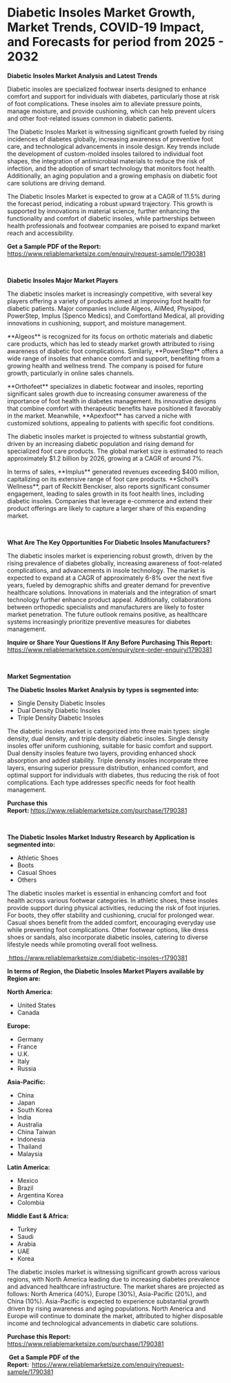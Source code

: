 <p><h1>Diabetic Insoles Market Growth, Market Trends, COVID-19 Impact, and Forecasts for period from 2025 - 2032</h1></p><p><strong>Diabetic Insoles Market Analysis and Latest Trends</strong></p>
<p><p>Diabetic insoles are specialized footwear inserts designed to enhance comfort and support for individuals with diabetes, particularly those at risk of foot complications. These insoles aim to alleviate pressure points, manage moisture, and provide cushioning, which can help prevent ulcers and other foot-related issues common in diabetic patients.</p><p>The Diabetic Insoles Market is witnessing significant growth fueled by rising incidences of diabetes globally, increasing awareness of preventive foot care, and technological advancements in insole design. Key trends include the development of custom-molded insoles tailored to individual foot shapes, the integration of antimicrobial materials to reduce the risk of infection, and the adoption of smart technology that monitors foot health. Additionally, an aging population and a growing emphasis on diabetic foot care solutions are driving demand.</p><p>The Diabetic Insoles Market is expected to grow at a CAGR of 11.5% during the forecast period, indicating a robust upward trajectory. This growth is supported by innovations in material science, further enhancing the functionality and comfort of diabetic insoles, while partnerships between health professionals and footwear companies are poised to expand market reach and accessibility.</p></p>
<p><strong>Get a Sample PDF of the Report:&nbsp;</strong> <a href="https://www.reliablemarketsize.com/enquiry/request-sample/1790381?utm_campaign=3010&utm_medium=2&utm_source=Github&utm_content=ia&utm_term=15042025&utm_id=diabetic-insoles">https://www.reliablemarketsize.com/enquiry/request-sample/1790381</a></p>
<p>&nbsp;</p>
<p><strong>Diabetic Insoles Major Market Players</strong></p>
<p><p>The diabetic insoles market is increasingly competitive, with several key players offering a variety of products aimed at improving foot health for diabetic patients. Major companies include Algeos, AliMed, Physipod, PowerStep, Implus (Spenco Medics), and Comfortland Medical, all providing innovations in cushioning, support, and moisture management.</p><p>**Algeos** is recognized for its focus on orthotic materials and diabetic care products, which has led to steady market growth attributed to rising awareness of diabetic foot complications. Similarly, **PowerStep** offers a wide range of insoles that enhance comfort and support, benefiting from a growing health and wellness trend. The company is poised for future growth, particularly in online sales channels.</p><p>**Orthofeet** specializes in diabetic footwear and insoles, reporting significant sales growth due to increasing consumer awareness of the importance of foot health in diabetes management. Its innovative designs that combine comfort with therapeutic benefits have positioned it favorably in the market. Meanwhile, **Apexfoot** has carved a niche with customized solutions, appealing to patients with specific foot conditions.</p><p>The diabetic insoles market is projected to witness substantial growth, driven by an increasing diabetic population and rising demand for specialized foot care products. The global market size is estimated to reach approximately $1.2 billion by 2026, growing at a CAGR of around 7%. </p><p>In terms of sales, **Implus** generated revenues exceeding $400 million, capitalizing on its extensive range of foot care products. **Scholl’s Wellness**, part of Reckitt Benckiser, also reports significant consumer engagement, leading to sales growth in its foot health lines, including diabetic insoles. Companies that leverage e-commerce and extend their product offerings are likely to capture a larger share of this expanding market.</p></p>
<p>&nbsp;</p>
<p><strong>What Are The Key Opportunities For Diabetic Insoles Manufacturers?</strong></p>
<p><p>The diabetic insoles market is experiencing robust growth, driven by the rising prevalence of diabetes globally, increasing awareness of foot-related complications, and advancements in insole technology. The market is expected to expand at a CAGR of approximately 6-8% over the next five years, fueled by demographic shifts and greater demand for preventive healthcare solutions. Innovations in materials and the integration of smart technology further enhance product appeal. Additionally, collaborations between orthopedic specialists and manufacturers are likely to foster market penetration. The future outlook remains positive, as healthcare systems increasingly prioritize preventive measures for diabetes management.</p></p>
<p><strong>Inquire or Share Your Questions If Any Before Purchasing This Report:</strong> <a href="https://www.reliablemarketsize.com/enquiry/pre-order-enquiry/1790381?utm_campaign=3010&utm_medium=2&utm_source=Github&utm_content=ia&utm_term=15042025&utm_id=diabetic-insoles">https://www.reliablemarketsize.com/enquiry/pre-order-enquiry/1790381</a></p>
<p>&nbsp;</p>
<p><strong>Market Segmentation</strong></p>
<p><strong>The Diabetic Insoles Market Analysis by types is segmented into:</strong></p>
<p><ul><li>Single Density Diabetic Insoles</li><li>Dual Density Diabetic Insoles</li><li>Triple Density Diabetic Insoles</li></ul></p>
<p><p>The diabetic insoles market is categorized into three main types: single density, dual density, and triple density diabetic insoles. Single density insoles offer uniform cushioning, suitable for basic comfort and support. Dual density insoles feature two layers, providing enhanced shock absorption and added stability. Triple density insoles incorporate three layers, ensuring superior pressure distribution, enhanced comfort, and optimal support for individuals with diabetes, thus reducing the risk of foot complications. Each type addresses specific needs for foot health management.</p></p>
<p><strong>Purchase this Report:&nbsp;</strong><a href="https://www.reliablemarketsize.com/purchase/1790381?utm_campaign=3010&utm_medium=2&utm_source=Github&utm_content=ia&utm_term=15042025&utm_id=diabetic-insoles">https://www.reliablemarketsize.com/purchase/1790381</a></p>
<p>&nbsp;</p>
<p><strong>The Diabetic Insoles Market Industry Research by Application is segmented into:</strong></p>
<p><ul><li>Athletic Shoes</li><li>Boots</li><li>Casual Shoes</li><li>Others</li></ul></p>
<p><p>The diabetic insoles market is essential in enhancing comfort and foot health across various footwear categories. In athletic shoes, these insoles provide support during physical activities, reducing the risk of foot injuries. For boots, they offer stability and cushioning, crucial for prolonged wear. Casual shoes benefit from the added comfort, encouraging everyday use while preventing foot complications. Other footwear options, like dress shoes or sandals, also incorporate diabetic insoles, catering to diverse lifestyle needs while promoting overall foot wellness.</p></p>
<p><a href="https://www.reliablemarketsize.com/diabetic-insoles-r1790381?utm_campaign=3010&utm_medium=2&utm_source=Github&utm_content=ia&utm_term=15042025&utm_id=diabetic-insoles">&nbsp;https://www.reliablemarketsize.com/diabetic-insoles-r1790381</a></p>
<p><strong>In terms of Region, the Diabetic Insoles Market Players available by Region are:</strong></p>
<p>
    <p> <strong> North America: </strong>
        <ul>
            <li>United States</li>
            <li>Canada</li>
        </ul>
        </p> 
    <p> <strong> Europe: </strong>
        <ul>
            <li>Germany</li>
            <li>France</li>
            <li>U.K.</li>
            <li>Italy</li>
            <li>Russia</li>
        </ul>
        </p> 
    <p> <strong> Asia-Pacific: </strong>
        <ul>
            <li>China</li>
            <li>Japan</li>
            <li>South Korea</li>
            <li>India</li>
            <li>Australia</li>
            <li>China Taiwan</li>
            <li>Indonesia</li>
            <li>Thailand</li>
            <li>Malaysia</li>
        </ul>
        </p> 
    <p> <strong> Latin America: </strong>
        <ul>
            <li>Mexico</li>
            <li>Brazil</li>
            <li>Argentina Korea</li>
            <li>Colombia</li>
        </ul>
        </p> 
    <p> <strong> Middle East & Africa: </strong>
        <ul>
            <li>Turkey</li>
            <li>Saudi</li>
            <li>Arabia</li>
            <li>UAE</li>
            <li>Korea</li>
        </ul>
    </p>
    </p>
<p><p>The diabetic insoles market is witnessing significant growth across various regions, with North America leading due to increasing diabetes prevalence and advanced healthcare infrastructure. The market shares are projected as follows: North America (40%), Europe (30%), Asia-Pacific (20%), and China (10%). Asia-Pacific is expected to experience substantial growth driven by rising awareness and aging populations. North America and Europe will continue to dominate the market, attributed to higher disposable income and technological advancements in diabetic care solutions.</p></p>
<p><strong>Purchase this Report: </strong><a href="https://www.reliablemarketsize.com/purchase/1790381?utm_campaign=3010&utm_medium=2&utm_source=Github&utm_content=ia&utm_term=15042025&utm_id=diabetic-insoles">https://www.reliablemarketsize.com/purchase/1790381</a></p>
<p>&nbsp;<strong>Get a Sample PDF of the Report:&nbsp;&nbsp;</strong><a href="https://www.reliablemarketsize.com/enquiry/request-sample/1790381?utm_campaign=3010&utm_medium=2&utm_source=Github&utm_content=ia&utm_term=15042025&utm_id=diabetic-insoles">https://www.reliablemarketsize.com/enquiry/request-sample/1790381</a></p>
<p><strong></strong></p>
<p><p></p><p></p><p></p></p>